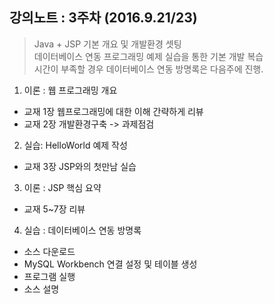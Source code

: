 ## 강의노트 : 3주차 (2016.9.21/23)
> Java + JSP 기본 개요 및 개발환경 셋팅<BR>
> 데이터베이스 연동 프로그래밍 예제 실습을 통한 기본 개발 복습<BR>
> 시간이 부족할 경우 데이터베이스 연동 방명록은 다음주에 진행.

1. 이론 : 웹 프로그래밍 개요
  * 교재 1장 웹프로그래밍에 대한 이해 간략하게 리뷰
  * 교재 2장 개발환경구축 -> 과제점검
  
2. 실습: HelloWorld 예제 작성
  * 교재 3장 JSP와의 첫만남 실습
  
3. 이론 : JSP 핵심 요약
  * 교재 5~7장 리뷰
  
4. 실습 : 데이터베이스 연동 방명록
  * 소스 다운로드
  * MySQL Workbench 연결 설정 및 테이블 생성
  * 프로그램 실행
  * 소스 설명
